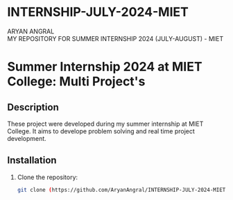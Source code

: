 # INTERNSHIP-JULY-2024-MIET
ARYAN ANGRAL
<br>
MY REPOSITORY FOR SUMMER INTERNSHIP 2024 (JULY-AUGUST) - MIET
# Summer Internship 2024 at MIET College: Multi Project's 

## Description

These project were developed during my summer internship at MIET College. It aims to develope problem solving and real time project development.

## Installation

1. Clone the repository:
   ```bash
   git clone (https://github.com/AryanAngral/INTERNSHIP-JULY-2024-MIET.git)
